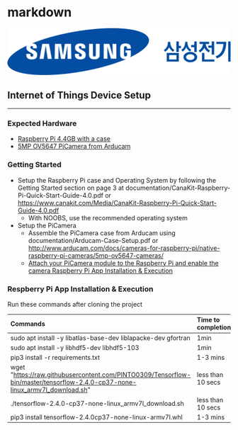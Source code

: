 # markdown

<img src="./pictures/test.png"/>


## Internet of Things Device Setup

---
### Expected Hardware
- <a href="https://www.canakit.com/raspberry-pi-4-4gb.html">Raspberry Pi 4.4GB with a case</a>
- <a href="https://docs.arducam.com/cameras-for-raspberry-pi/native-raspberry-pi-cameras/5mp-ov5647-cameras/">5MP OV5647 PiCamera from Arducam</a>

### Getting Started
- Setup the Raspberry Pi case and Operating System by following the Getting Started section on page 3 at 
  documentation/CanaKit-Raspberry-Pi-Quick-Start-Guide-4.0.pdf or
  <a>https://www.canakit.com/Media/CanaKit-Raspberry-Pi-Quick-Start-Guide-4.0.pdf</a>
  - With NOOBS, use the recommended operating system
- Setup the PiCamera
  - Assemble the PiCamera case from Arducam using documentation/Arducam-Case-Setup.pdf or
    <a href="https://docs.arducam.com/Raspberry-Pi-Camera/Native-camera/5MP-OV5647/">http://www.arducam.com/docs/cameras-for-raspberry-pi/native-raspberry-pi-cameras/5mp-ov5647-cameras/</a>
  - <a href="https://projects.raspberrypi.org/en/projects/getting-started-with-picamera/2">Attach your PiCamera module to the Raspberry Pi and enable the camera Raspberry Pi App Installation & Execution</a>
  

### Respberry Pi App Installation & Execution
Run these commands after cloning the project

|Commands|Time to completion
:----|:----
sudo apt install -y libatlas-base-dev liblapacke-dev gfortran|1min
sudo apt install -y libhdf5-dev libhdf5-103|1min
pip3 install -r requirements.txt|1-3 mins
wget "<a href="https://raw.githubusercontent.com/PINTO0309/Tensorflow-bin/master/tensorflow-2.4.0-cp37-none-linux_armv7l_download.sh">https://raw.githubusercontent.com/PINTO0309/Tensorflow-bin/master/tensorflow-2.4.0-cp37-none-linux_armv7l_download.sh"|less than 10 secs
./tensorflow-2.4.0-cp37-none-linux_armv7l_download.sh</a>|less than 10 secs
pip3 install tensorflow-2.4.0cp37-none-linux-armv7l.whl|1-3 mins

